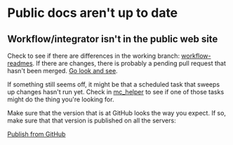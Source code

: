 # Public docs aren't up to date

## Workflow/integrator isn't in the public web site

Check to see if there are differences in the working branch: [workflow-readmes](https://github.com/transposit/www/compare/workflow-readmes). If there are changes, there is probably a pending pull request that hasn't been merged. [Go look and see](https://github.com/transposit/www/pulls). 

If something still seems off, it might be that a scheduled task that sweeps up changes hasn't run yet. Check in [mc_helper](https://console.demo.transposit.com/dev/t/transposit/mc_helper/deploy/scheduled) to see if one of those tasks might do the thing you're looking for.

Make sure that the version that is at GitHub looks the way you expect. If so, make sure that that version is published on all the servers:

[Publish from GitHub](https://console.staging.transposit.com/mc/t/transposit-workflows/actions/publish_to_github)
